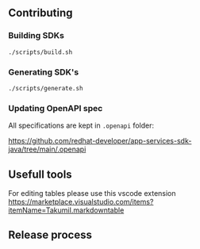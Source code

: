## Contributing

### Building SDKs

```
./scripts/build.sh
```

### Generating SDK's

```
./scripts/generate.sh
```

### Updating OpenAPI spec

All specifications are kept in `.openapi` folder:

https://github.com/redhat-developer/app-services-sdk-java/tree/main/.openapi

## Usefull tools

For editing tables please use this vscode extension
https://marketplace.visualstudio.com/items?itemName=TakumiI.markdowntable

## Release process

